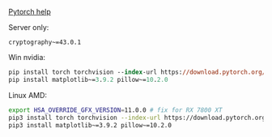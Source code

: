 [Pytorch help](https://pytorch.org/get-started/locally/)

Server only:

```
cryptography~=43.0.1
```

Win nvidia:

```ps
pip install torch torchvision --index-url https://download.pytorch.org/whl/cu124
pip install matplotlib~=3.9.2 pillow~=10.2.0
```

Linux AMD:

```sh
export HSA_OVERRIDE_GFX_VERSION=11.0.0 # fix for RX 7800 XT
pip3 install torch torchvision --index-url https://download.pytorch.org/whl/rocm6.1
pip3 install matplotlib~=3.9.2 pillow~=10.2.0
```
